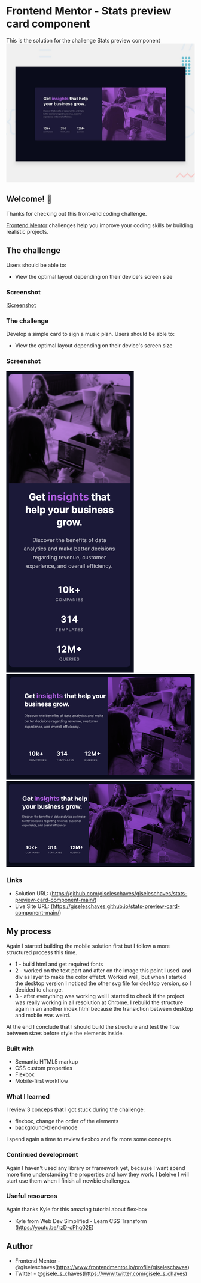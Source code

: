 # Frontend Mentor - Stats preview card component

This is the solution for the challenge Stats preview component
![Design preview for the Stats preview card component coding challenge](./design/desktop-preview.jpg)

## Welcome! 👋

Thanks for checking out this front-end coding challenge.

[Frontend Mentor](https://www.frontendmentor.io) challenges help you improve your coding skills by building realistic projects.

## The challenge

Users should be able to:

- View the optimal layout depending on their device's screen size

### Screenshot

[!Screenshot](./design/solution-screenshot)

### The challenge

Develop a simple card to sign a music plan. Users should be able to:

- View the optimal layout depending on their device's screen size

### Screenshot

![Screenshot mobile](./design/mobile-solution-screenshot.png)
![Screenshot tablet](./design/tablet-solution-screenshot.png)
![Screenshot desktop](./design/desk-solution-screenshot.png)

### Links

- Solution URL: (https://github.com/giseleschaves/giseleschaves/stats-preview-card-component-main/)
- Live Site URL: (https://giseleschaves.github.io/stats-preview-card-component-main/)

## My process

Again I started building the mobile solution first but I follow a more structured process this time.

- 1 - build html and get required fonts
- 2 - worked on the text part and after on the image
  this point I used <image> and div as layer to make the color effetct.
  Worked well, but when I started the desktop version I noticed the other svg file for desktop version, so I decided to change.
- 3 - after everything was working well I started to check if the project was really working in all resolution at Chrome.
  I rebuild the structure again in an another index.html because the transiction between desktop and mobile was weird.

At the end I conclude that I should build the structure and test the flow between sizes before style the elements inside.

### Built with

- Semantic HTML5 markup
- CSS custom properties
- Flexbox
- Mobile-first workflow

### What I learned

I review 3 conceps that I got stuck during the challenge:

- flexbox, change the order of the elements
- background-blend-mode

I spend again a time to review flexbox and fix more some concepts.

### Continued development

Again I haven't used any library or framework yet, because I want spend more time understanding the properties and how they work. I beleive I will start use them when I finish all newbie challenges.

### Useful resources

Again thanks Kyle for this amazing tutorial about flex-box

- Kyle from Web Dev Simplified - Learn CSS Transform (https://youtu.be/rzD-cPhq02E)

## Author

- Frontend Mentor - @giseleschaves(https://www.frontendmentor.io/profile/giseleschaves)
- Twitter - @gisele_s_chaves(https://www.twitter.com/gisele_s_chaves)
